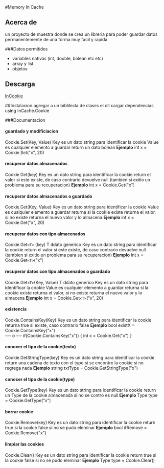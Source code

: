 #Memory In Cache

## Acerca de 
un proyecto de muestra donde se crea un libreria para poder guardar datos permanentemente de una forma muy facil y rapida


###Datos permitidos
- variables nativas (int, double, bolean etc etc)
- array y list
- objetos
 

## Descarga 
[InCookie](https://drive.google.com/drive/folders/15rXIj2iQcYYMOiNvEnzBbaB2tpbLYuBA?usp=drive_link)

##Instalacion
agregar a un biblitecla de clases el dll 
cargar dependencias
using InCache.Cookie


###Documentacion

#### guardado y modificiacion
Cookie.Set(Key, Value) 
Key es un dato string para identificar la cookie
Value es cualquier elemento a guardar
return un dato bolean
**Ejemplo** int x = Cookie.Set("x", 20)

#### recuperar datos almacenados
Cookie.Get(key) 
Key es un dato string para identificar la cookie
return el valor si este existe, de caso contrario devuelve null (tambien si exitio un problema para su recuperacion)
**Ejemplo** 
int x = Cookie.Get("x")

#### recuperar datos almacenados o guardado
Cookie.Get(Key, Value)
Key es un dato string para identificar la cookie
Value es cualquier elemento a guardar
returna si la cookie existe returna el valor, si no existe returna el nuevo valor y lo almacena
**Ejemplo** 
int x = Cookie.Get("x", 20)

#### recuperar datos con tipo almacenados 
Cookie.Get`<T>` (key) 
T ddato generico 
Key es un dato string para identificar la cookie
return el valor si este existe, de caso contrario devuelve null (tambien si exitio un problema para su recuperacion)
**Ejemplo** 
int x = Cookie.Get`<T>`("x")

#### recuperar datos con tipo almacenados o guardado
Cookie.Get`<T>`(Key, Value)
T ddato generico 
Key es un dato string para identificar la cookie
Value es cualquier elemento a guardar
returna si la cookie existe returna el valor, si no existe returna el nuevo valor y lo almacena
**Ejemplo** 
int x = Cookie.Get`<T>`("x", 20)

#### existencia
Cookie.ContainsKey(Key)
Key es un dato string para identificar la cookie
returna true si existe, caso contrario false
**Ejemplo** 
bool existX = Cookie.ContainsKey("x")    
--- o ---
if(Cookie.ContainsKey("x"))
{
	int x = Cookie.Get("x")
}

#### conocer el tipo de la cookie(texto)
Cookie.GetStringType(key)
Key es un dato string para identificar la cookie
return una cadena de texto con el type si se encontro la cookie si no regrega nada
**Ejemplo** 
string txtType = Cookie.GetStringType("x")

#### conocer el tipo de la cookie(type)
Cookie.GetType(key)
Key es un dato string para identificar la cookie
return un Type de la cookie almacenada si no se contro es null
**Ejemplo** 
Type type = Cookie.GetType("x")

#### borrar cookie
Cookie.Remove(key)
Key es un dato string para identificar la cookie
return true si la cookie false si no se pudo eleminar
**Ejemplo** 
bool ifRemove = Cookie.Remove("x")

#### limpiar las cookies
Cookie.Clear()
Key es un dato string para identificar la cookie
return true si la cookie false si no se pudo eleminar
**Ejemplo** 
Type type = Cookie.Clear()



